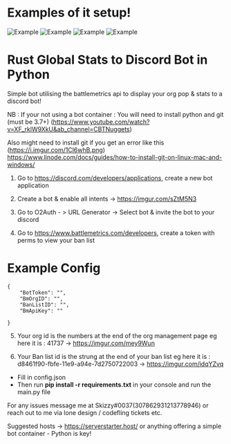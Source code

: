# Examples of it setup!
![Example](https://cdn.discordapp.com/attachments/860941782887039007/955834595574685707/Screenshot_2022-03-22_at_14.16.37.png)
![Example](https://cdn.discordapp.com/attachments/860941782887039007/955834595138502666/Screenshot_2022-03-22_at_14.21.28.png)
![Example](https://cdn.discordapp.com/attachments/860941782887039007/955834594622595072/Screenshot_2022-03-22_at_14.14.29.png)
![Example](https://cdn.discordapp.com/attachments/860941782887039007/955834594169585764/Screenshot_2022-03-22_at_14.14.07.png)


# Rust Global Stats to Discord Bot in Python
Simple bot utilising the battlemetrics api to display your org pop & stats to a discord bot!

NB : If your not using a bot container :
You will need to install python and git (must be 3.7+)
(https://www.youtube.com/watch?v=XF_rklW9XkU&ab_channel=CBTNuggets)

Also might need to install git if you get an error like this (https://i.imgur.com/1Cl6whB.png)
https://www.linode.com/docs/guides/how-to-install-git-on-linux-mac-and-windows/



1. Go to https://discord.com/developers/applications, create a new bot application

2. Create a bot & enable all intents -> https://imgur.com/sZtM5N3

3. Go to O2Auth - > URL Generator -> Select bot & invite the bot to your discord

4. Go to https://www.battlemetrics.com/developers, create a token with perms to view your ban list

# Example Config
```
{
    "BotToken": "",
    "BmOrgID": "",
    "BanListID": "",
    "BmApiKey": ""

}
```

5. Your org id is the numbers at the end of the org management page eg here it is : 41737 -> https://imgur.com/mey9Wun

6. Your Ban list id is the strung at the end of your ban list eg here it is : d8461f90-fbfe-11e9-a94e-7d2750722003 -> https://imgur.com/idqYZvq

* Fill in config.json 
* Then run **pip install -r requirements.txt** in your console and run the main.py file

For any issues message me at Skizzy#0037(307862931213778946) or reach out to me via lone design / codefling tickets etc.

Suggested hosts -> https://serverstarter.host/ or anything offering a simple bot container - Python is key!



